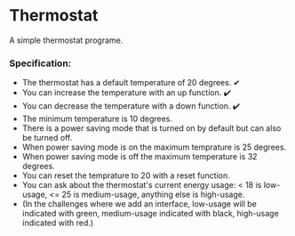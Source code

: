 # Thermostat

A simple thermostat programe.

### Specification:
- The thermostat has a default temperature of 20 degrees. ✔  
- You can increase the temperature with an up function. ✔️  
- You can decrease the temperature with a down function. ✔️  
- The minimum temperature is 10 degrees.  
- There is a power saving mode that is turned on by default but can also be turned off.  
- When power saving mode is on the maximum temprature is 25 degrees.  
- When power saving mode is off the maximum temperature is 32 degrees.  
- You can reset the temprature to 20 with a reset function.
- You can ask about the thermostat's current energy usage: < 18 is low-usage, <= 25 is medium-usage, anything else is high-usage.  
- (In the challenges where we add an interface, low-usage will be indicated with green, medium-usage indicated with black, high-usage indicated with red.)  